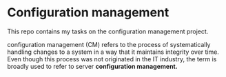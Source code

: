 # Configuration management

This repo contains my tasks on the configuration management project.

configuration management (CM) refers to the process of systematically handling changes to a system in a way that it maintains integrity over time. Even though this process was not originated in the IT industry, the term is broadly used to refer to server **configuration management.**
